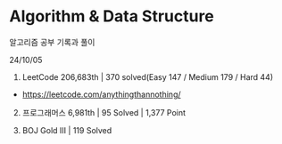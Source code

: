 # Algorithm & Data Structure

알고리즘 공부 기록과 풀이

24/10/05

1. LeetCode 206,683th | 370 solved(Easy 147 / Medium 179 / Hard 44)
- https://leetcode.com/anythingthannothing/

2. 프로그래머스 6,981th | 95 Solved | 1,377 Point

3. BOJ Gold III | 119 Solved
